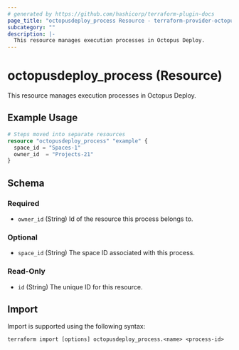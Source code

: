 ```yaml
---
# generated by https://github.com/hashicorp/terraform-plugin-docs
page_title: "octopusdeploy_process Resource - terraform-provider-octopusdeploy"
subcategory: ""
description: |-
  This resource manages execution processes in Octopus Deploy.
---
```


# octopusdeploy_process (Resource)

This resource manages execution processes in Octopus Deploy.

## Example Usage

```terraform
# Steps moved into separate resources
resource "octopusdeploy_process" "example" {
  space_id = "Spaces-1"
  owner_id  = "Projects-21"
}
```

<!-- schema generated by tfplugindocs -->
## Schema

### Required

- `owner_id` (String) Id of the resource this process belongs to.

### Optional

- `space_id` (String) The space ID associated with this process.

### Read-Only

- `id` (String) The unique ID for this resource.

## Import

Import is supported using the following syntax:

```shell
terraform import [options] octopusdeploy_process.<name> <process-id>
```
